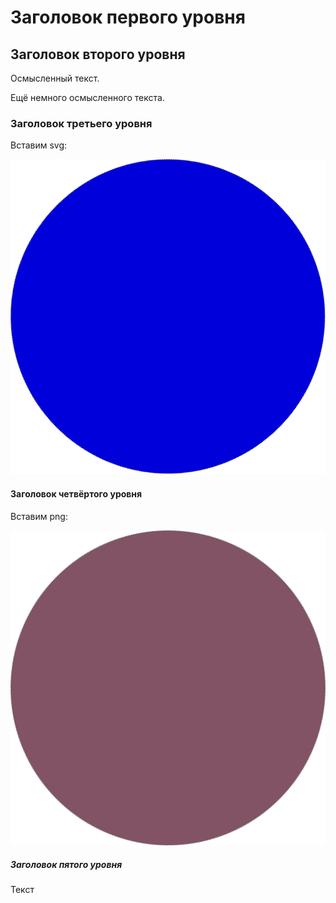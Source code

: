 # Заголовок первого уровня

## Заголовок второго уровня

Осмысленный текст.

Ещё немного осмысленного текста.

### Заголовок третьего уровня

Вставим svg:

![синий круг](images/рисунок.svg)

#### Заголовок четвёртого уровня

Вставим png:

![фиолетовый круг](images/растровый.png)

##### Заголовок пятого уровня

Текст
